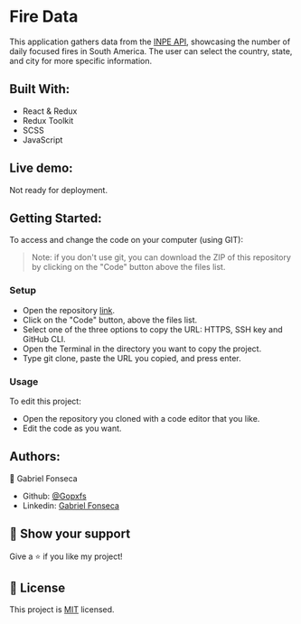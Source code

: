# Fire Data
This application gathers data from the [INPE API](queimadas.dgi.inpe.br/queimadas/dados-abertos/#), showcasing the number of daily focused fires in South America. The user can select the country, state, and city for more specific information.

## Built With:
- React & Redux
- Redux Toolkit
- SCSS
- JavaScript

## Live demo:
Not ready for deployment.

## Getting Started:
To access and change the code on your computer (using GIT):
> Note: if you don't use git, you can download the ZIP of this repository by clicking on the "Code" button above the files list.
### Setup
- Open the repository [link](https://github.com/Gopxfs/fire-data-app).
- Click on the "Code" button, above the files list.
- Select one of the three options to copy the URL: HTTPS, SSH key and GitHub CLI.
- Open the Terminal in the directory you want to copy the project.
- Type git clone, paste the URL you copied, and press enter.
### Usage
To edit this project:
- Open the repository you cloned with a code editor that you like.
- Edit the code as you want.

## Authors:
:bust_in_silhouette: Gabriel Fonseca
- Github: [@Gopxfs](https://github.com/Gopxfs)
- Linkedin: [Gabriel Fonseca](https://www.linkedin.com/in/gabriel-fonseca-sales-8bb64b236/)

## :star2: Show your support
Give a :star: if you like my project!

## :pencil: License
This project is [MIT](https://github.com/Gopxfs/fire-data-app/blob/main/LICENSE) licensed.